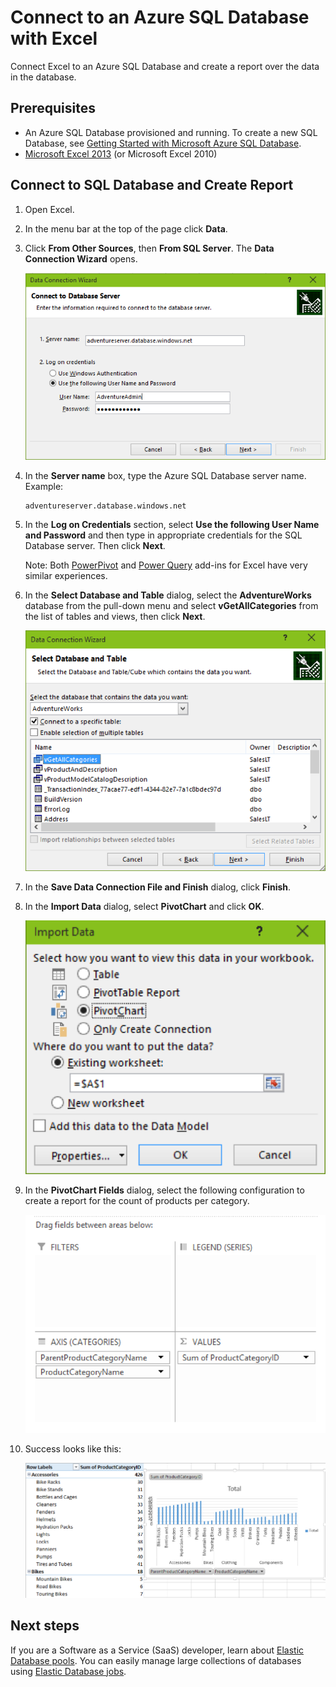 <properties
	pageTitle="Connect to an Azure SQL Database with Excel"
	description="Excel spreadsheet to Azure SQL Database for reporting and data exploration."
	services="sql-database"
	documentationCenter=""
	authors="joseidz"
	manager="joseidz"
	editor="joseidz"/>


<tags
	ms.service="sql-database"
	ms.workload="data-management"
	ms.tgt_pltfrm="na"
	ms.devlang="na"
	ms.topic="get-started-article"
	ms.date="07/09/2015"
	ms.author="joseidz"/>


# Connect to an Azure SQL Database with Excel
Connect Excel to an Azure SQL Database and create a report over the data in the database.

## Prerequisites
- An Azure SQL Database provisioned and running. To create a new SQL Database, see [Getting Started with Microsoft Azure SQL Database](sql-database-get-started.md).
- [Microsoft Excel 2013](https://products.office.com/en-US/) (or Microsoft Excel 2010)

## Connect to SQL Database and Create Report
1.	Open Excel.
2.	In the menu bar at the top of the page click **Data**.
3.	Click **From Other Sources**, then **From SQL Server**. The **Data Connection Wizard** opens.

	![Data connection wizard][1]
4.	In the **Server name** box, type the Azure SQL Database server name. Example:

	 	adventureserver.database.windows.net
5.	In the **Log on Credentials** section, select **Use the following User Name and Password** and then type in appropriate credentials for the SQL Database server. Then click **Next**.

	Note: Both [PowerPivot](https://www.microsoft.com/download/details.aspx?id=102) and [Power Query](https://www.microsoft.com/download/details.aspx?id=39379) add-ins for Excel have very similar experiences.

6. In the **Select Database and Table** dialog, select the **AdventureWorks** database from the pull-down menu and select **vGetAllCategories** from the list of tables and views, then click **Next**.

	![Select a database and table][5]
7. In the **Save Data Connection File and Finish** dialog, click **Finish**.
8. In the **Import Data** dialog, select **PivotChart** and click **OK**.

	![Select Import Data][2]
9. In the **PivotChart Fields** dialog, select the following configuration to create a report for the count of products per category.

	![Configuration][3]
10.	Success looks like this:

	![success][4]

## Next steps

If you are a Software as a Service (SaaS) developer, learn about [Elastic Database pools](sql-database-elastic-pool.md). You can easily manage large collections of databases using [Elastic Database jobs](sql-database-elastic-jobs-overview.md).

<!--Image references-->
[1]: ./media/sql-database-connect-excel/connect-to-database-server.png
[2]: ./media/sql-database-connect-excel/import-data.png
[3]: ./media/sql-database-connect-excel/power-pivot.png
[4]: ./media/sql-database-connect-excel/power-pivot-results.png
[5]: ./media/sql-database-connect-excel/select-database-and-table.png
